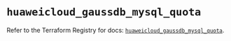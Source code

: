 # `huaweicloud_gaussdb_mysql_quota`

Refer to the Terraform Registry for docs: [`huaweicloud_gaussdb_mysql_quota`](https://registry.terraform.io/providers/huaweicloud/huaweicloud/1.71.1/docs/resources/gaussdb_mysql_quota).
